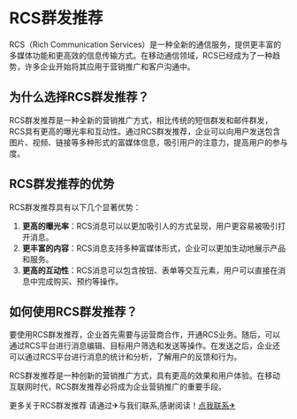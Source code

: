 # RCS群发推荐

RCS（Rich Communication Services）是一种全新的通信服务，提供更丰富的多媒体功能和更高效的信息传输方式。在移动通信领域，RCS已经成为了一种趋势，许多企业开始将其应用于营销推广和客户沟通中。

## 为什么选择RCS群发推荐？

RCS群发推荐是一种全新的营销推广方式，相比传统的短信群发和邮件群发，RCS具有更高的曝光率和互动性。通过RCS群发推荐，企业可以向用户发送包含图片、视频、链接等多种形式的富媒体信息，吸引用户的注意力，提高用户的参与度。

## RCS群发推荐的优势

RCS群发推荐具有以下几个显著优势：

1. **更高的曝光率**：RCS消息可以以更加吸引人的方式呈现，用户更容易被吸引打开消息。
2. **更丰富的内容**：RCS消息支持多种富媒体形式，企业可以更加生动地展示产品和服务。
3. **更高的互动性**：RCS消息可以包含按钮、表单等交互元素，用户可以直接在消息中完成购买、预约等操作。

## 如何使用RCS群发推荐？

要使用RCS群发推荐，企业首先需要与运营商合作，开通RCS业务。随后，可以通过RCS平台进行消息编辑、目标用户筛选和发送等操作。在发送之后，企业还可以通过RCS平台进行消息的统计和分析，了解用户的反馈和行为。

RCS群发推荐是一种创新的营销推广方式，具有更高的效果和用户体验。在移动互联网时代，RCS群发推荐必将成为企业营销推广的重要手段。

更多关于RCS群发推荐 请通过✈与我们联系,感谢阅读！[点我联系✈](https://data.G208.com)